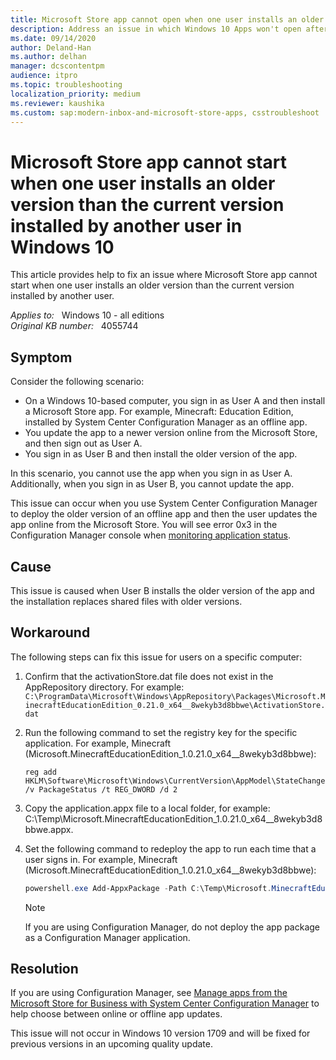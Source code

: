 ```yaml
---
title: Microsoft Store app cannot open when one user installs an older version than the current version installed by another user
description: Address an issue in which Windows 10 Apps won't open after update. This issue occurs when the App is used by multiple users.
ms.date: 09/14/2020
author: Deland-Han
ms.author: delhan
manager: dcscontentpm
audience: itpro
ms.topic: troubleshooting
localization_priority: medium
ms.reviewer: kaushika
ms.custom: sap:modern-inbox-and-microsoft-store-apps, csstroubleshoot
---
```

# Microsoft Store app cannot start when one user installs an older version than the current version installed by another user in Windows 10

This article provides help to fix an issue where Microsoft Store app cannot start when one user installs an older version than the current version installed by another user.

_Applies to:_ &nbsp; Windows 10 - all editions  
_Original KB number:_ &nbsp; 4055744

## Symptom

Consider the following scenario:

- On a Windows 10-based computer, you sign in as User A and then install a Microsoft Store app. For example, Minecraft: Education Edition, installed by System Center Configuration Manager as an offline app.
- You update the app to a newer version online from the Microsoft Store, and then sign out as User A.
- You sign in as User B and then install the older version of the app.

In this scenario, you cannot use the app when you sign in as User A. Additionally, when you sign in as User B, you cannot update the app.

This issue can occur when you use System Center Configuration Manager to deploy the older version of an offline app and then the user updates the app online from the Microsoft Store. You will see error 0x3 in the Configuration Manager console when [monitoring application status](/sccm/apps/deploy-use/monitor-applications-from-the-console).

## Cause

This issue is caused when User B installs the older version of the app and the installation replaces shared files with older versions.

## Workaround

The following steps can fix this issue for users on a specific computer:

1. Confirm that the activationStore.dat file does not exist in the AppRepository directory. For example: `C:\ProgramData\Microsoft\Windows\AppRepository\Packages\Microsoft.MinecraftEducationEdition_0.21.0_x64__8wekyb3d8bbwe\ActivationStore.dat`

2. Run the following command to set the registry key for the specific application. For example, Minecraft (Microsoft.MinecraftEducationEdition_1.0.21.0_x64__8wekyb3d8bbwe):

    ```console
    reg add HKLM\Software\Microsoft\Windows\CurrentVersion\AppModel\StateChange\PackageList\Microsoft.MinecraftEducationEdition_1.0.21.0_x64__8wekyb3d8bbwe /v PackageStatus /t REG_DWORD /d 2
    ```

3. Copy the application.appx file to a local folder, for example: C:\Temp\Microsoft.MinecraftEducationEdition_1.0.21.0_x64__8wekyb3d8bbwe.appx.

4. Set the following command to redeploy the app to run each time that a user signs in. For example, Minecraft (Microsoft.MinecraftEducationEdition_1.0.21.0_x64__8wekyb3d8bbwe):

    ```powershell
    powershell.exe Add-AppxPackage -Path C:\Temp\Microsoft.MinecraftEducationEdition_1.0.21.0_x64__8wekyb3d8bbwe.appx
    ```

    > [!NOTE]
    > If you are using Configuration Manager, do not deploy the app package as a Configuration Manager application.

## Resolution

If you are using Configuration Manager, see [Manage apps from the Microsoft Store for Business with System Center Configuration Manager](/sccm/apps/deploy-use/manage-apps-from-the-windows-store-for-business#next-steps) to help choose between online or offline app updates.

This issue will not occur in Windows 10 version 1709 and will be fixed for previous versions in an upcoming quality update.
